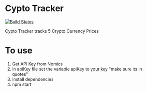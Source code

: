 # Cypto Tracker

[![Build Status](https://travis-ci.org/joemccann/dillinger.svg?branch=master)](https://travis-ci.org/joemccann/dillinger)

Cypto Tracker tracks 5 Crypto Currency Prices

# To use

1. Get API Key from Nomics
2. In apiKey file set the variable apiKey to your key "make sure its in quotes"
3. Install dependencies
4. npm start
